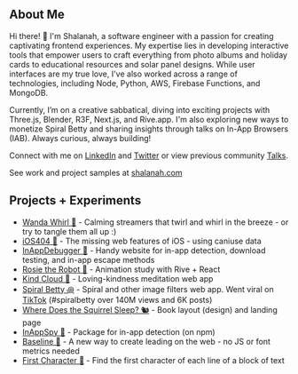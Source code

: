 <!-- ![](https://github.com/shalanah/shalanah/blob/master/shalanah.png?raw=true) -->

<!-- I create intuitive, interactive, and joyful interfaces. In the past, -->

## About Me

Hi there! 👋 I'm Shalanah, a software engineer with a passion for creating captivating frontend experiences. My expertise lies in developing interactive tools that empower users to craft everything from photo albums and holiday cards to educational resources and solar panel designs. While user interfaces are my true love, I've also worked across a range of technologies, including Node, Python, AWS, Firebase Functions, and MongoDB.

Currently, I’m on a creative sabbatical, diving into exciting projects with Three.js, Blender, R3F, Next.js, and Rive.app. I'm also exploring new ways to monetize Spiral Betty and sharing insights through talks on In-App Browsers (IAB). Always curious, always building!

Connect with me on <a target="_blank" href="https://linkedin.com/in/shalanah">LinkedIn</a> and <a target="_blank" href="https://twitter.com/shalanahfaith">Twitter</a> or view previous community <a href="https://github.com/shalanah/talks">Talks</a>. 

See work and project samples at [shalanah.com](https://shalanah.com)
 
## Projects + Experiments

- <a href="https://wandawhirl.com">Wanda Whirl 🎊</a> - Calming streamers that twirl and whirl in the breeze - or try to tangle them all up :)
- <a href="https://ios404.com">iOS404 🧃</a> - The missing web features of iOS - using caniuse data
- <a href="https://github.com/shalanah/inapp-debugger">InAppDebugger 🐞</a> - Handy website for in-app detection, download testing, and in-app escape methods
- [Rosie the Robot 🤖](https://rosie-rive.netlify.app/) - Animation study with Rive + React
- <a href="https://kindcloud.app">Kind Cloud 🌈</a> - Loving-kindness meditation web app
- <a href="https://spiralbetty.com">Spiral Betty ꩜</a> -
Spiral and other image filters web app. Went viral on <a href="https://tiktok.com/tag/spiralbetty">TikTok</a> (#spiralbetty over 140M views and 6K posts)
- <a href="https://wheredoesthesquirrelsleep.com">Where Does the Squirrel Sleep? 🐿️</a> - Book layout (design) and landing page
- <a href="https://github.com/shalanah/inapp-spy">InAppSpy 🔎</a> - Package for in-app detection (on npm)
- <a href="https://github.com/shalanah/baseline">Baseline 📏</a> - A new way to create leading on the web - no JS or font metrics needed
- [First Character 📝](https://github.com/shalanah/block-wrap-breaks) - Find the first character of each line of a block of text

<!--
## 💻 Code Challenges

- [Wordle Clone (Birdle)](https://github.com/shalanah/birdle)
- [BabylonJS](https://github.com/shalanah/babylonjs-try)
- [Company Team Page](https://github.com/shalanah/design-engineer-exercise)
- [Events calendar](https://github.com/shalanah/mia-events)
- [Slingshot](https://github.com/shalanah/slingshot)
-->

<!--
**shalanah/shalanah** is a ✨ _special_ ✨ repository because its `README.md` (this file) appears on your GitHub profile.

Here are some ideas to get you started:

- 🔭 I’m currently working on ...
- 🌱 I’m currently learning ...
- 👯 I’m looking to collaborate on ...
- 🤔 I’m looking for help with ...
- 💬 Ask me about ...
- 📫 How to reach me: ...
- 😄 Pronouns: ...
- ⚡ Fun fact: ...
-->
